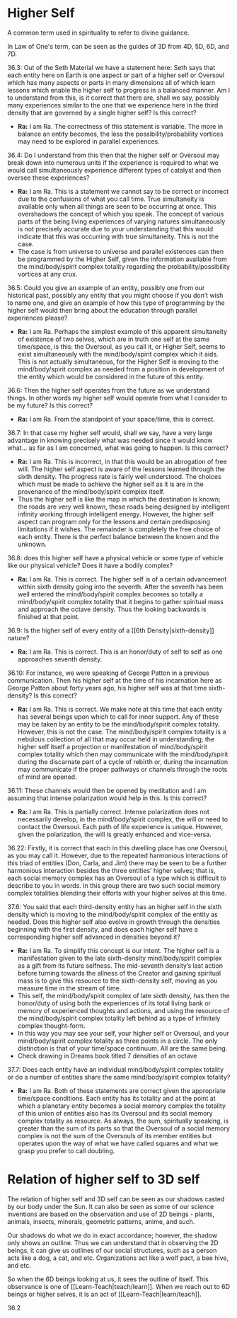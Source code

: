 # Higher Self
A common term used in spirituality to refer to divine guidance.

In Law of One's term, can be seen as the guides of 3D from 4D, 5D, 6D, and 7D.

36.3: Out of the Seth Material we have a statement here: Seth says that each entity here on Earth is one aspect or part of a higher self or Oversoul which has many aspects or parts in many dimensions all of which learn lessons which enable the higher self to progress in a balanced manner. Am I to understand from this, is it correct that there are, shall we say, possibly many experiences similar to the one that we experience here in the third density that are governed by a single higher self? Is this correct?
- **Ra:** I am Ra. The correctness of this statement is variable. The more in balance an entity becomes, the less the possibility/probability vortices may need to be explored in parallel experiences.

36.4: Do I understand from this then that the higher self or Oversoul may break down into numerous units if the experience is required to what we would call simultaneously experience different types of catalyst and then oversee these experiences?
- **Ra:** I am Ra. This is a statement we cannot say to be correct or incorrect due to the confusions of what you call time. True simultaneity is available only when all things are seen to be occurring at once. This overshadows the concept of which you speak. The concept of various parts of the being living experiences of varying natures simultaneously is not precisely accurate due to your understanding that this would indicate that this was occurring with true simultaneity. This is not the case.
- The case is from universe to universe and parallel existences can then be programmed by the Higher Self, given the information available from the mind/body/spirit complex totality regarding the probability/possibility vortices at any crux.

36.5: Could you give an example of an entity, possibly one from our historical past, possibly any entity that you might choose if you don’t wish to name one, and give an example of how this type of programming by the higher self would then bring about the education through parallel experiences please?
- **Ra:** I am Ra. Perhaps the simplest example of this apparent simultaneity of existence of two selves, which are in truth one self at the same time/space, is this: the Oversoul, as you call it, or Higher Self, seems to exist simultaneously with the mind/body/spirit complex which it aids. This is not actually simultaneous, for the Higher Self is moving to the mind/body/spirit complex as needed from a position in development of the entity which would be considered in the future of this entity.

36.6: Then the higher self operates from the future as we understand things. In other words my higher self would operate from what I consider to be my future? Is this correct?
- **Ra:** I am Ra. From the standpoint of your space/time, this is correct.

36.7: In that case my higher self would, shall we say, have a very large advantage in knowing precisely what was needed since it would know what… as far as I am concerned, what was going to happen. Is this correct?
- **Ra:** I am Ra. This is incorrect, in that this would be an abrogation of free will. The higher self aspect is aware of the lessons learned through the sixth density. The progress rate is fairly well understood. The choices which must be made to achieve the higher self as it is are in the provenance of the mind/body/spirit complex itself.
- Thus the higher self is like the map in which the destination is known; the roads are very well known, these roads being designed by intelligent infinity working through intelligent energy. However, the higher self aspect can program only for the lessons and certain predisposing limitations if it wishes. The remainder is completely the free choice of each entity. There is the perfect balance between the known and the unknown.

36.8: does this higher self have a physical vehicle or some type of vehicle like our physical vehicle? Does it have a bodily complex?
- **Ra:** I am Ra. This is correct. The higher self is of a certain advancement within sixth density going into the seventh. After the seventh has been well entered the mind/body/spirit complex becomes so totally a mind/body/spirit complex totality that it begins to gather spiritual mass and approach the octave density. Thus the looking backwards is finished at that point.

36.9: Is the higher self of every entity of a [[6th Density|sixth-density]] nature?
- **Ra:** I am Ra. This is correct. This is an honor/duty of self to self as one approaches seventh density.

36.10: For instance, we were speaking of George Patton in a previous communication. Then his higher self at the time of his incarnation here as George Patton about forty years ago, his higher self was at that time sixth-density? Is this correct?
- **Ra:** I am Ra. This is correct. We make note at this time that each entity has several beings upon which to call for inner support. Any of these may be taken by an entity to be the mind/body/spirit complex totality. However, this is not the case. The mind/body/spirit complex totality is a nebulous collection of all that may occur held in understanding; the higher self itself a projection or manifestation of mind/body/spirit complex totality which then may communicate with the mind/body/spirit during the discarnate part of a cycle of rebirth or, during the incarnation may communicate if the proper pathways or channels through the roots of mind are opened.

36.11: These channels would then be opened by meditation and I am assuming that intense polarization would help in this. Is this correct?
- **Ra:** I am Ra. This is partially correct. Intense polarization does not necessarily develop, in the mind/body/spirit complex, the will or need to contact the Oversoul. Each path of life experience is unique. However, given the polarization, the will is greatly enhanced and vice-versa.

36.22: Firstly, it is correct that each in this dwelling place has one Oversoul, as you may call it. However, due to the repeated harmonious interactions of this triad of entities (Don, Carla, and Jim) there may be seen to be a further harmonious interaction besides the three entities’ higher selves; that is, each social memory complex has an Oversoul of a type which is difficult to describe to you in words. In this group there are two such social memory complex totalities blending their efforts with your higher selves at this time.

37.6: You said that each third-density entity has an higher self in the sixth density which is moving to the mind/body/spirit complex of the entity as needed. Does this higher self also evolve in growth through the densities beginning with the first density, and does each higher self have a corresponding higher self advanced in densities beyond it?
- **Ra:** I am Ra. To simplify this concept is our intent. The higher self is a manifestation given to the late sixth-density mind/body/spirit complex as a gift from its future selfness. The mid-seventh density’s last action before turning towards the allness of the Creator and gaining spiritual mass is to give this resource to the sixth-density self, moving as you measure time in the stream of time.
- This self, the mind/body/spirit complex of late sixth density, has then the honor/duty of using both the experiences of its total living bank or memory of experienced thoughts and actions, and using the resource of the mind/body/spirit complex totality left behind as a type of infinitely complex thought-form.
- In this way you may see your self, your higher self or Oversoul, and your mind/body/spirit complex totality as three points in a circle. The only distinction is that of your time/space continuum. All are the same being.
- Check drawing in Dreams book titled 7 densities of an octave

37.7: Does each entity have an individual mind/body/spirit complex totality or do a number of entities share the same mind/body/spirit complex totality?
- **Ra:** I am Ra. Both of these statements are correct given the appropriate time/space conditions. Each entity has its totality and at the point at which a planetary entity becomes a social memory complex the totality of this union of entities also has its Oversoul and its social memory complex totality as resource. As always, the sum, spiritually speaking, is greater than the sum of its parts so that the Oversoul of a social memory complex is not the sum of the Oversouls of its member entities but operates upon the way of what we have called squares and what we grasp you prefer to call doubling.
# Relation of higher self to 3D self
The relation of higher self and 3D self can be seen as our shadows casted by our body under the Sun. It can also be seen as some of our science inventions are based on the observation and use of 2D beings - plants, animals, insects, minerals, geometric patterns, anime, and such. 

Our shadows do what we do in exact accordance; however, the shadow only shows an outline. Thus we can understand that in observing the 2D beings, it can give us outlines of our social structures, such as a person acts like a dog, a cat, and etc. Organizations act like a wolf pact, a bee hive, and etc. 

So when the 6D beings looking at us, it sees the outline of itself. This observance is one of [[Learn-Teach|teach/learn]]. When we reach out to 6D beings or higher selves, it is an act of [[Learn-Teach|learn/teach]].

36.2